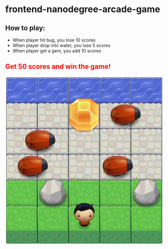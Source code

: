 <h1>frontend-nanodegree-arcade-game</h1>

<h2>How to play:</h2>
<ul>
  <li>When player hit bug, you lose 10 scores</li>
  <li>When player drop into water, you lose 5 scores</li>
  <li>When player get a gem, you add 10 scores</li>
</ul>

<h2 style="color: red;">Get 50 scores and win the game!</h2>

<img src="images/readmePic.png" style="margin: 0 auto; display: block;">